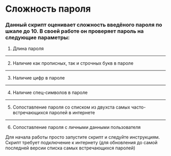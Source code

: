 # Cложность пароля

### Данный скрипт оценивает сложность введёного пароля по шкале до 10. В своей работе он проверяет пароль на  следующие параметры:
 
1) Длина пароля
***
2) Наличие как прописных, так и строчных букв в пароле
***
3) Наличие цифр в пароле
***
4) Наличие спец-символов в пароле
***
5) Сопоставление пароля со списком из двухста самых часто-встречающихся паролей в интернете 
***
6) Сопоставление пароля с личными данными пользователя

Для начала работы просто запустите скрипт и следуйте инструкциям. Скрипт требует подключение к интернету (для обновления до самой последней версии списка самых встречающихся паролей)
